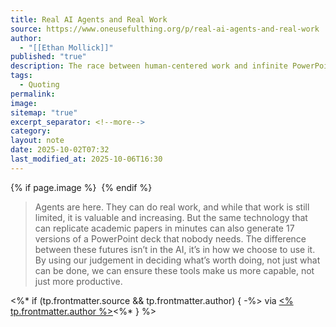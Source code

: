 ```yaml
---
title: Real AI Agents and Real Work
source: https://www.oneusefulthing.org/p/real-ai-agents-and-real-work
author:
  - "[[Ethan Mollick]]"
published: "true"
description: The race between human-centered work and infinite PowerPoints
tags:
  - Quoting
permalink:
image:
sitemap: "true"
excerpt_separator: <!--more-->
category:
layout: note
date: 2025-10-02T07:32
last_modified_at: 2025-10-06T16:30
---
```



{% if page.image %} <img src="{{ page.image }}" alt=""> {% endif %}

> Agents are here. They can do real work, and while that work is still limited, it is valuable and increasing. But the same technology that can replicate academic papers in minutes can also generate 17 versions of a PowerPoint deck that nobody needs. The difference between these futures isn’t in the AI, it’s in how we choose to use it. By using our judgement in deciding what’s worth doing, not just what can be done, we can ensure these tools make us more capable, not just more productive.

<%* if (tp.frontmatter.source && tp.frontmatter.author) { -%>
via [<% tp.frontmatter.author %>](<% tp.frontmatter.source %>)<%* } %>
